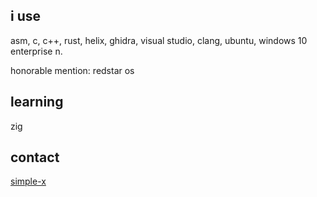 ## i use
asm, c, c++, rust, helix, ghidra, visual studio, clang, ubuntu, windows 10 enterprise n.

honorable mention: redstar os

## learning
zig

## contact
[simple-x](https://simplex.chat/contact#/?v=2-7&smp=smp%3A%2F%2FN_McQS3F9TGoh4ER0QstUf55kGnNSd-wXfNPZ7HukcM%3D%40smp19.simplex.im%2F1u-wGXnPxdAfFfQHJOT4rorpKVeJczgP%23%2F%3Fv%3D1-3%26dh%3DMCowBQYDK2VuAyEAMw-b2xTG13O6lpL4j86giz4i7FXizJfHXp3WkNKKG1M%253D%26srv%3Di53bbtoqhlc365k6kxzwdp5w3cdt433s7bwh3y32rcbml2vztiyyz5id.onion)